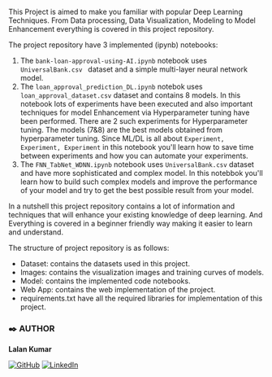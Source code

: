 This Project is aimed to make you familiar with popular Deep Learning Techniques. From Data processing, Data Visualization, Modeling to Model Enhancement everything is covered in this project repository.

The project repository have 3 implemented (ipynb) notebooks:
  1. The `bank-loan-approval-using-AI.ipynb` notebook uses `UniversalBank.csv ` dataset and a simple multi-layer neural network model.
  2. The `loan_approval_prediction_DL.ipynb` notebok uses `loan_approval_dataset.csv` dataset and contains 8 models. In this notebook lots of experiments have been executed and also important techniques for model Enhancement via Hyperparameter tuning have been performed. There are 2 such experiments for Hyperparameter tuning. The models (7&8) are the best models obtained from hyperparameter tuning. Since ML/DL is all about `Experiment, Experiment, Experiment` in this notebook you'll learn how to save time between experiments and how you can automate your experiments.
  3. The `FNN_TabNet_WDNN.ipynb` notebook uses `UniversalBank.csv` dataset and have more sophisticated and complex model. In this notebbok you'll learn how to build such complex models and improve the performance of your model and try to get the best possible result from your model.



In a nutshell this project repository contains a lot of information and techniques that will enhance your existing knowledge of deep learning. And Everything is covered in a beginner friendly way making it easier to learn and understand.

The structure of project repository is as follows:
 - Dataset: contains the datasets used in this project.
 - Images: contains the visualization images and training curves of models.
 - Model: contains the implemented code notebooks.
 - Web App: contains the web implementation of the project.
 - requirements.txt have all the required libraries for implementation of this project.




### ✒️ **AUTHOR**

**Lalan Kumar**

[![GitHub](https://img.shields.io/badge/github-000000?style=for-the-badge&logo=github&logoColor=white)](https://github.com/kumar8074)
[![LinkedIn](https://img.shields.io/badge/LinkedIn-0077B5?style=for-the-badge&logo=linkedin&logoColor=white)](www.linkedin.com/in/lalan-kumar-983267229)
  
